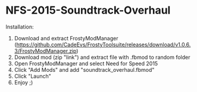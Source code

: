 # NFS-2015-Soundtrack-Overhaul
Installation:
1. Download and extract FrostyModManager (https://github.com/CadeEvs/FrostyToolsuite/releases/download/v1.0.6.3/FrostyModManager.zip)
2. Download mod (zip "link") and extract file with .fbmod to random folder
3. Open FrostyModManager and select Need for Speed 2015
4. Click "Add Mods" and add "soundtrack_overhaul.fbmod"
5. Click "Launch"
6. Enjoy ;)
